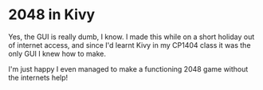# 2048 in Kivy

Yes, the GUI is really dumb, I know. I made this while on a short holiday out of internet access, and since I'd learnt Kivy in my CP1404 class it was the only GUI I knew how to make.

I'm just happy I even managed to make a functioning 2048 game without the internets help!